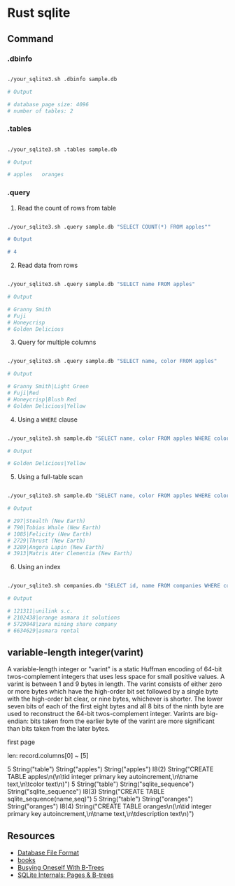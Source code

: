 # Rust sqlite

## Command

### .dbinfo

```bash

./your_sqlite3.sh .dbinfo sample.db

# Output

# database page size: 4096
# number of tables: 2

```

### .tables

```bash

./your_sqlite3.sh .tables sample.db

# Output

# apples   oranges

```

### .query

1. Read the count of rows from table


```bash

./your_sqlite3.sh .query sample.db "SELECT COUNT(*) FROM apples""

# Output

# 4
```

2. Read data from rows


```bash

./your_sqlite3.sh .query sample.db "SELECT name FROM apples"

# Output

# Granny Smith
# Fuji
# Honeycrisp
# Golden Delicious
```

3. Query for multiple columns

```bash

./your_sqlite3.sh .query sample.db "SELECT name, color FROM apples"

# Output

# Granny Smith|Light Green
# Fuji|Red
# Honeycrisp|Blush Red
# Golden Delicious|Yellow

```

4. Using a `WHERE` clause


```bash

./your_sqlite3.sh sample.db "SELECT name, color FROM apples WHERE color = 'Yellow'"

# Output

# Golden Delicious|Yellow

```

5. Using a full-table scan


```bash

./your_sqlite3.sh sample.db "SELECT name, color FROM apples WHERE color = 'Yellow'"

# Output

# 297|Stealth (New Earth)
# 790|Tobias Whale (New Earth)
# 1085|Felicity (New Earth)
# 2729|Thrust (New Earth)
# 3289|Angora Lapin (New Earth)
# 3913|Matris Ater Clementia (New Earth)

```

6. Using an index


```bash

./your_sqlite3.sh companies.db "SELECT id, name FROM companies WHERE country = 'eritrea'"

# Output

# 121311|unilink s.c.
# 2102438|orange asmara it solutions
# 5729848|zara mining share company
# 6634629|asmara rental

```

## variable-length integer(varint)
A variable-length integer or "varint" is a static Huffman encoding of 64-bit twos-complement integers that uses less space for small positive values. A varint is between 1 and 9 bytes in length. The varint consists of either zero or more bytes which have the high-order bit set followed by a single byte with the high-order bit clear, or nine bytes, whichever is shorter. The lower seven bits of each of the first eight bytes and all 8 bits of the ninth byte are used to reconstruct the 64-bit twos-complement integer. Varints are big-endian: bits taken from the earlier byte of the varint are more significant than bits taken from the later bytes. 

first page

len: 
record.columns[0] ~ [5]

5
String("table")
String("apples")
String("apples")
I8(2)
String("CREATE TABLE apples\n(\n\tid integer primary key autoincrement,\n\tname text,\n\tcolor text\n)")
5
String("table")
String("sqlite_sequence")
String("sqlite_sequence")
I8(3)
String("CREATE TABLE sqlite_sequence(name,seq)")
5
String("table")
String("oranges")
String("oranges")
I8(4)
String("CREATE TABLE oranges\n(\n\tid integer primary key autoincrement,\n\tname text,\n\tdescription text\n)")


## Resources
- [Database File Format](https://www.sqlite.org/fileformat.html)
- [books](https://www.sqlite.org/books.html)
- [Busying Oneself With B-Trees](https://medium.com/basecs/busying-oneself-with-b-trees-78bbf10522e7)
- [SQLite Internals: Pages & B-trees](https://fly.io/blog/sqlite-internals-btree/)
